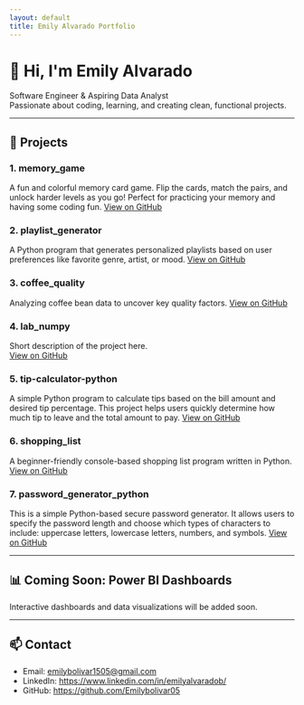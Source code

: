 ```yaml
---
layout: default
title: Emily Alvarado Portfolio
---
```



<link rel="stylesheet" href="assets/css/style.css">


# 👋 Hi, I'm Emily Alvarado
Software Engineer & Aspiring Data Analyst  
Passionate about coding, learning, and creating clean, functional projects.

---

## 📂 Projects

### 1. memory_game
A fun and colorful memory card game. Flip the cards, match the pairs, and unlock harder levels as you go! Perfect for practicing your memory and having some coding fun.
[View on GitHub](https://github.com/Emilybolivar05/memory_game)

### 2. playlist_generator
A Python program that generates personalized playlists based on user preferences like favorite genre, artist, or mood. 
[View on GitHub](https://github.com/Emilybolivar05/playlist_generator)

### 3. coffee_quality
Analyzing coffee bean data to uncover key quality factors. 
[View on GitHub](https://github.com/Emilybolivar05/coffee_quality)

### 4. lab_numpy
Short description of the project here.  
[View on GitHub](https://github.com/Emilybolivar05/lab_numpy)

### 5. tip-calculator-python
A simple Python program to calculate tips based on the bill amount and desired tip percentage. This project helps users quickly determine how much tip to leave and the total amount to pay.
[View on GitHub](https://github.com/Emilybolivar05/tip-calculator-python)

### 6. shopping_list
A beginner-friendly console-based shopping list program written in Python.
[View on GitHub](https://github.com/Emilybolivar05/shopping_list)

### 7. password_generator_python
This is a simple Python-based secure password generator. It allows users to specify the password length and choose which types of characters to include: uppercase letters, lowercase letters, numbers, and symbols. 
[View on GitHub](https://github.com/Emilybolivar05/password_generator_python)

---

## 📊 Coming Soon: Power BI Dashboards
Interactive dashboards and data visualizations will be added soon.

---

## 📫 Contact
- Email: emilybolivar1505@gmail.com
- LinkedIn: https://www.linkedin.com/in/emilyalvaradob/  
- GitHub: https://github.com/Emilybolivar05
